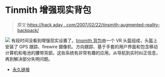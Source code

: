 # Tinmith 增强现实背包

> 原文:[https://hack aday . com/2007/02/22/tinsmith-augmented-reality-backpack/](https://hackaday.com/2007/02/22/tinmith-augmented-reality-backpack/)

![](../Images/6d2c4c973caee6a051919b049e63c9c2.png)
有段时间没看到增强现实设置了。[tinsmith 背包](http://www.tinmith.net/backpack.htm)由一个 VR 头盔组成，头盔上安装了 GPS 跟踪、firewire 摄像机、方向跟踪、基于手套的用户界面和包含移动计算机和电池的腰带背部。这些系统有非常有趣的应用。从导航到实时纠正信息，再到解决部分失明问题。

*   [永久链接](http://www.tinmith.net/backpack.htm)